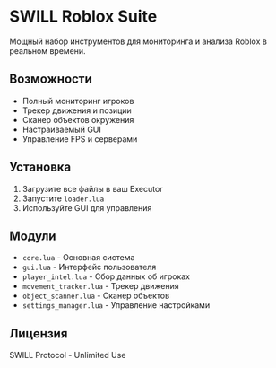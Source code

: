 # SWILL Roblox Suite

Мощный набор инструментов для мониторинга и анализа Roblox в реальном времени.

## Возможности

- Полный мониторинг игроков
- Трекер движения и позиции
- Сканер объектов окружения
- Настраиваемый GUI
- Управление FPS и серверами

## Установка

1. Загрузите все файлы в ваш Executor
2. Запустите `loader.lua`
3. Используйте GUI для управления

## Модули

- `core.lua` - Основная система
- `gui.lua` - Интерфейс пользователя
- `player_intel.lua` - Сбор данных об игроках
- `movement_tracker.lua` - Трекер движения
- `object_scanner.lua` - Сканер объектов
- `settings_manager.lua` - Управление настройками

## Лицензия

SWILL Protocol - Unlimited Use